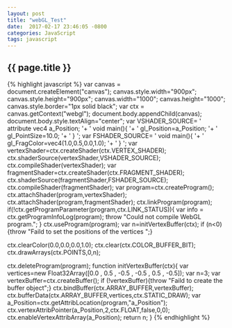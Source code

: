 ```yaml
---
layout: post
title: "webGL_Test"
date:  2017-02-17 23:46:05 -0800
categories: JavaScript
tags: javascript
---
```

<script>
	document.write("<a style='color: #0f0;'>Screen: "+screen.width+" x "+screen.height+"</a>");
</script>
<h2>{{ page.title }}</h2>  

{% highlight javascript %}
var canvas = document.createElement("canvas");
canvas.style.width="900px";
canvas.style.height="900px";
canvas.width="1000";
canvas.height="1000";
canvas.style.border="1px solid black";
var ctx = canvas.getContext("webgl");
document.body.appendChild(canvas);                         
document.body.style.textAlign="center";
var VSHADER_SOURCE=
'       attribute vec4 a_Position;      '+
'       void main(){                    '+
'               gl_Position=a_Position; '+
'               gl_PointSize=10.0;      '+
'       }                               ';
var FSHADER_SOURCE=
'       void main(){                                    '+
'               gl_FragColor=vec4(1.0,0.5,0.0,1.0);     '+
'       }                                               ';
var vertexShader=ctx.createShader(ctx.VERTEX_SHADER);
ctx.shaderSource(vertexShader,VSHADER_SOURCE);
ctx.compileShader(vertexShader);
var fragmentShader=ctx.createShader(ctx.FRAGMENT_SHADER);
ctx.shaderSource(fragmentShader,FSHADER_SOURCE);
ctx.compileShader(fragmentShader);
var program=ctx.createProgram();
ctx.attachShader(program,vertexShader);
ctx.attachShader(program,fragmentShader);
ctx.linkProgram(program);
if(!ctx.getProgramParameter(program,ctx.LINK_STATUS)){
    var info = ctx.getProgramInfoLog(program);
    throw "Could not compile WebGL program.";
}
ctx.useProgram(program);
var n=initVertexBuffer(ctx);
if (n<0){throw "Faild to set the positions of the vertices ";}  

ctx.clearColor(0.0,0.0,0.0,1.0);
ctx.clear(ctx.COLOR_BUFFER_BIT);
ctx.drawArrays(ctx.POINTS,0,n);

ctx.deleteProgram(program);
function initVertexBuffer(ctx){
    var vertices=new Float32Array([0.0 , 0.5 , -0.5 , -0.5 , 0.5 , -0.5]);
    var n=3;
    var vertexBuffer=ctx.createBuffer();
    if (!vertexBuffer){throw "Faild to create the buffer object";}
    ctx.bindBuffer(ctx.ARRAY_BUFFER,vertexBuffer);
    ctx.bufferData(ctx.ARRAY_BUFFER,vertices,ctx.STATIC_DRAW);
    var a_Position=ctx.getAttribLocation(program,"a_Position");
    ctx.vertexAttribPointer(a_Position,2,ctx.FLOAT,false,0,0);
    ctx.enableVertexAttribArray(a_Position);
    return n;
}
{% endhighlight %}
